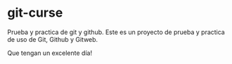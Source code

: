# git-curse
Prueba y practica de git y github.
Este es un proyecto de prueba y practica de uso de Git, Github y
Gitweb.

Que tengan un excelente día!
